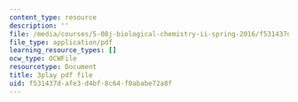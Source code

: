 ```yaml
---
content_type: resource
description: ''
file: /media/courses/5-08j-biological-chemistry-ii-spring-2016/f531437dafe3d4bf8c64f0ababe72a8f_EHtOYlvWE6k.pdf
file_type: application/pdf
learning_resource_types: []
ocw_type: OCWFile
resourcetype: Document
title: 3play pdf file
uid: f531437d-afe3-d4bf-8c64-f0ababe72a8f
---
```

